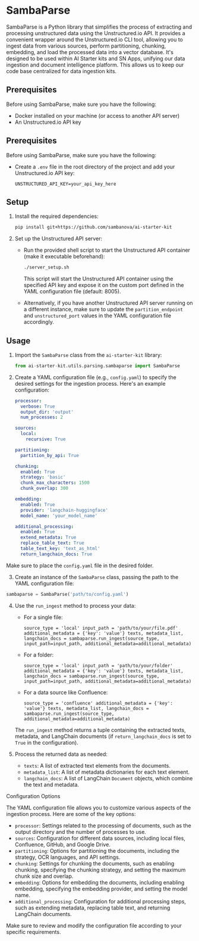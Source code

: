 # SambaParse

SambaParse is a Python library that simplifies the process of extracting and processing unstructured data using the Unstructured.io API. It provides a convenient wrapper around the Unstructured.io CLI tool, allowing you to ingest data from various sources, perform partitioning, chunking, embedding, and load the processed data into a vector database. It's designed to be used within AI Starter kits and SN Apps, unifying our data ingestion and document intelligence platform. This allows us to keep our code base centralized for data ingestion kits.

## Prerequisites

Before using SambaParse, make sure you have the following:

- Docker installed on your machine (or access to another API server)
- An Unstructured.io API key





## Prerequisites

Before using SambaParse, make sure you have the following:

- Create a `.env` file in the root directory of the project and add your Unstructured.io API key:

     ```
     UNSTRUCTURED_API_KEY=your_api_key_here
     ```

## Setup


1. Install the required dependencies:



   ```bash
   pip install git+https://github.com/sambanova/ai-starter-kit
   ```

2. Set up the Unstructured API server:

   

   - Run the provided shell script to start the Unstructured API container (make it executable beforehand):

     ```bash
     ./server_setup.sh
     ```

     This script will start the Unstructured API container using the specified API key and expose it on the custom port defined in the YAML configuration file (default: 8005).

   - Alternatively, if you have another Unstructured API server running on a different instance, make sure to update the `partition_endpoint` and `unstructured_port` values in the YAML configuration file accordingly.

## Usage

1. Import the `SambaParse` class from the `ai-starter-kit` library:

   ```python
   from ai-starter-kit.utils.parsing.sambaparse import SambaParse
   ```

2. Create a YAML configuration file (e.g., `config.yaml`) to specify the desired settings for the ingestion process. Here's an example configuration:

   ```yaml
   processor:
     verbose: True
     output_dir: 'output'
     num_processes: 2

   sources:
     local:
       recursive: True

   partitioning:
     partition_by_api: True

   chunking:
     enabled: True
     strategy: 'basic'
     chunk_max_characters: 1500
     chunk_overlap: 300

   embedding:
     enabled: True
     provider: 'langchain-huggingface'
     model_name: 'your_model_name'

   additional_processing:
     enabled: True
     extend_metadata: True
     replace_table_text: True
     table_text_key: 'text_as_html'
     return_langchain_docs: True

Make sure to place the `config.yaml` file in the desired folder.

3. Create an instance of the `SambaParse` class, passing the path to the YAML configuration file:

```python
sambaparse = SambaParse('path/to/config.yaml')
```

4. Use the `run_ingest` method to process your data:
    - For a single file:
        
       
        
        `source_type = 'local' input_path = 'path/to/your/file.pdf' additional_metadata = {'key': 'value'} texts, metadata_list, langchain_docs = sambaparse.run_ingest(source_type, input_path=input_path, additional_metadata=additional_metadata)`
        
    - For a folder:
        
      
        
        `source_type = 'local' input_path = 'path/to/your/folder' additional_metadata = {'key': 'value'} texts, metadata_list, langchain_docs = sambaparse.run_ingest(source_type, input_path=input_path, additional_metadata=additional_metadata)`
        
    - For a data source like Confluence:
        
      
        
        `source_type = 'confluence' additional_metadata = {'key': 'value'} texts, metadata_list, langchain_docs = sambaparse.run_ingest(source_type, additional_metadata=additional_metadata)`
        
    
    The `run_ingest` method returns a tuple containing the extracted texts, metadata, and LangChain documents (if `return_langchain_docs` is set to `True` in the configuration).
    
5. Process the returned data as needed:
    - `texts`: A list of extracted text elements from the documents.
    - `metadata_list`: A list of metadata dictionaries for each text element.
    - `langchain_docs`: A list of LangChain `Document` objects, which combine the text and metadata.

Configuration Options

The YAML configuration file allows you to customize various aspects of the ingestion process. Here are some of the key options:

- `processor`: Settings related to the processing of documents, such as the output directory and the number of processes to use.
- `sources`: Configuration for different data sources, including local files, Confluence, GitHub, and Google Drive.
- `partitioning`: Options for partitioning the documents, including the strategy, OCR languages, and API settings.
- `chunking`: Settings for chunking the documents, such as enabling chunking, specifying the chunking strategy, and setting the maximum chunk size and overlap.
- `embedding`: Options for embedding the documents, including enabling embedding, specifying the embedding provider, and setting the model name.
- `additional_processing`: Configuration for additional processing steps, such as extending metadata, replacing table text, and returning LangChain documents.

Make sure to review and modify the configuration file according to your specific requirements.

